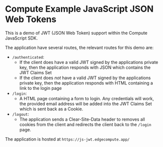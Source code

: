 # Compute Example JavaScript JSON Web Tokens

This is a demo of JWT (JSON Web Token) support within the Compute JavaScript SDK.

The application have several routes, the relevant routes for this demo are:
- `/authenticated`:
    - If the client does have a valid JWT signed by the applications private key, then the application responds with JSON which contains the JWT Claims Set
    - If the client does *not* have a valid JWT signed by the applications private key, then the application responds with HTML containing a link to the login page
- `/login`:
    - A HTML page containing a form to login. Any credentials will work, the provided email address will be added into the JWT Claims Set which is sent back as a Cookie.
- `/logout`:
    - The application sends a Clear-Site-Data header to removes all cookies from the client and redirects the client back to the `/login` page.

The application is hosted at `https://js-jwt.edgecompute.app/`